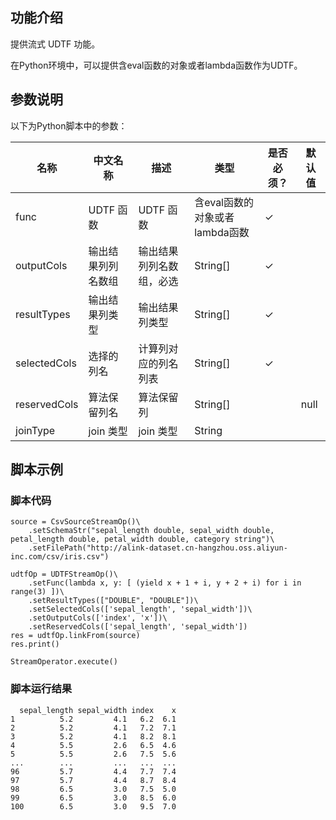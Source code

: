 ## 功能介绍

提供流式 UDTF 功能。

在Python环境中，可以提供含eval函数的对象或者lambda函数作为UDTF。

## 参数说明

以下为Python脚本中的参数：

| 名称 | 中文名称 | 描述 | 类型 | 是否必须？ | 默认值 |
| --- | --- | --- | --- | --- | --- |
| func | UDTF 函数 | UDTF 函数 | 含eval函数的对象或者lambda函数 | ✓ |
| outputCols | 输出结果列列名数组 | 输出结果列列名数组，必选 | String[] | ✓ |  |
| resultTypes | 输出结果列类型 | 输出结果列类型 | String[] | ✓ |  |
| selectedCols | 选择的列名 | 计算列对应的列名列表 | String[] | ✓ |  |
| reservedCols | 算法保留列名 | 算法保留列 | String[] |  | null |
| joinType  | join 类型 | join 类型 | String | | |

## 脚本示例

### 脚本代码

```
source = CsvSourceStreamOp()\
    .setSchemaStr("sepal_length double, sepal_width double, petal_length double, petal_width double, category string")\
    .setFilePath("http://alink-dataset.cn-hangzhou.oss.aliyun-inc.com/csv/iris.csv")

udtfOp = UDTFStreamOp()\
    .setFunc(lambda x, y: [ (yield x + 1 + i, y + 2 + i) for i in range(3) ])\
    .setResultTypes(["DOUBLE", "DOUBLE"])\
    .setSelectedCols(['sepal_length', 'sepal_width'])\
    .setOutputCols(['index', 'x'])\
    .setReservedCols(['sepal_length', 'sepal_width'])
res = udtfOp.linkFrom(source)
res.print()

StreamOperator.execute()
```


### 脚本运行结果

```
  sepal_length sepal_width index    x
1          5.2         4.1   6.2  6.1
2          5.2         4.1   7.2  7.1
3          5.2         4.1   8.2  8.1
4          5.5         2.6   6.5  4.6
5          5.5         2.6   7.5  5.6
...        ...         ...   ...  ...
96         5.7         4.4   7.7  7.4
97         5.7         4.4   8.7  8.4
98         6.5         3.0   7.5  5.0
99         6.5         3.0   8.5  6.0
100        6.5         3.0   9.5  7.0
```

